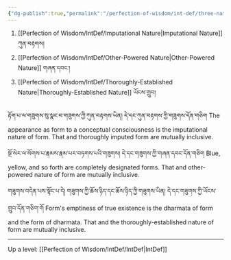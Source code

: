 ```yaml
---
{"dg-publish":true,"permalink":"/perfection-of-wisdom/int-def/three-natures/"}
---
```


1. [[Perfection of Wisdom/IntDef/Imputational Nature\|Imputational Nature]] ཀུན་བརྟགས།
2. [[Perfection of Wisdom/IntDef/Other-Powered Nature\|Other-Powered Nature]] གཞན་དབང་།
3. [[Perfection of Wisdom/IntDef/Thoroughly-Established Nature\|Thoroughly-Established Nature]] ཡོངས་གྲུབ།

རྟོག་པ་ལ་གཟུགས་སུ་སྣང་བ་གཟུགས་ཀྱི་ཀུན་བརྟགས་ཡིན། དེ་དང་ཀུན་བརྟགས་ཀྱི་གཟུགས་དོན་གཅིག 
The appearance as form to a conceptual consciousness is the imputational nature of form.
That and thoroughly imputed form are mutually inclusive.

སྔོ་སེར་ལ་སོགས་པ་རྣམས་རྣམ་པར་བཏགས་པའི་གཟུགས། དེ་དང་གཟུགས་ཀྱི་གཞན་དབང་དོན་གཅིག 
Blue, yellow, and so forth are completely designated forms.
That and other-powered nature of form are mutually inclusive.

གཟུགས་བདེན་པས་སྟོང་པ་དེ། གཟུགས་ཀྱི་ཆོས་ཉིད་དང་ཆོས་ཉིད་ཀྱི་གཟུགས་ཡིན། དེ་དང་གཟུགས་ཀྱི་ཡོངས་གྲུབ་དོན་གཅིག་གོ
Form's emptiness of true existence is the dharmata of form and the form of dharmata.
That and the thoroughly-established nature of form are mutually inclusive.

---
Up a level: [[Perfection of Wisdom/IntDef/IntDef\|IntDef]]